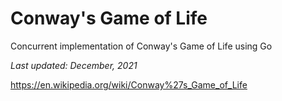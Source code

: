 # Conway's Game of Life
Concurrent implementation of Conway's Game of Life using Go

_Last updated: December, 2021_

https://en.wikipedia.org/wiki/Conway%27s_Game_of_Life

